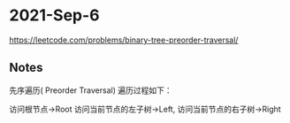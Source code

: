 # 2021-Sep-6
https://leetcode.com/problems/binary-tree-preorder-traversal/
## Notes
先序遍历( Preorder Traversal)
遍历过程如下：

访问根节点->Root
访问当前节点的左子树->Left, 
访问当前节点的右子树->Right

